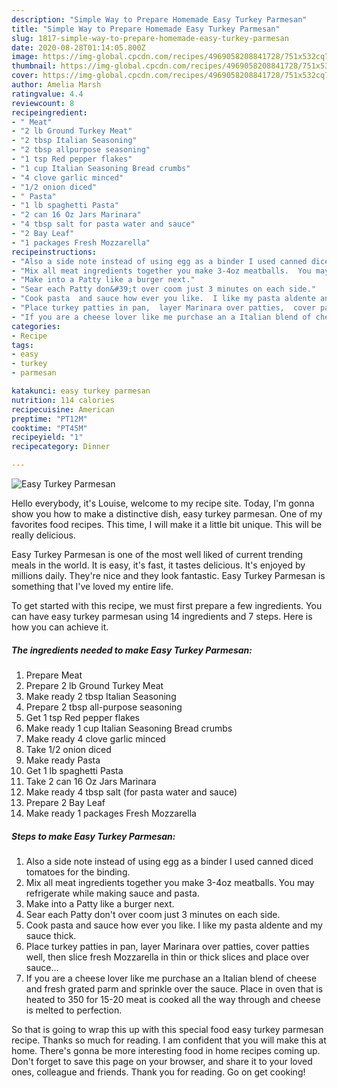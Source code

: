 ```yaml
---
description: "Simple Way to Prepare Homemade Easy Turkey Parmesan"
title: "Simple Way to Prepare Homemade Easy Turkey Parmesan"
slug: 1817-simple-way-to-prepare-homemade-easy-turkey-parmesan
date: 2020-08-28T01:14:05.800Z
image: https://img-global.cpcdn.com/recipes/4969058208841728/751x532cq70/easy-turkey-parmesan-recipe-main-photo.jpg
thumbnail: https://img-global.cpcdn.com/recipes/4969058208841728/751x532cq70/easy-turkey-parmesan-recipe-main-photo.jpg
cover: https://img-global.cpcdn.com/recipes/4969058208841728/751x532cq70/easy-turkey-parmesan-recipe-main-photo.jpg
author: Amelia Marsh
ratingvalue: 4.4
reviewcount: 8
recipeingredient:
- " Meat"
- "2 lb Ground Turkey Meat"
- "2 tbsp Italian Seasoning"
- "2 tbsp allpurpose seasoning"
- "1 tsp Red pepper flakes"
- "1 cup Italian Seasoning Bread crumbs"
- "4 clove garlic minced"
- "1/2 onion diced"
- " Pasta"
- "1 lb spaghetti Pasta"
- "2 can 16 Oz Jars Marinara"
- "4 tbsp salt for pasta water and sauce"
- "2 Bay Leaf"
- "1 packages Fresh Mozzarella"
recipeinstructions:
- "Also a side note instead of using egg as a binder I used canned diced tomatoes for the binding."
- "Mix all meat ingredients together you make 3-4oz meatballs.  You may refrigerate while making  sauce and pasta."
- "Make into a Patty like a burger next."
- "Sear each Patty don&#39;t over coom just 3 minutes on each side."
- "Cook pasta  and sauce how ever you like.  I like my pasta aldente and my sauce thick."
- "Place turkey patties in pan,  layer Marinara over patties,  cover patties well,  then slice fresh Mozzarella in thin or thick slices and place over sauce..."
- "If you are a cheese lover like me purchase an a Italian blend of cheese and fresh grated parm and sprinkle over the sauce.  Place in oven that is heated to 350 for 15-20 meat is cooked all the way through and cheese is melted to perfection."
categories:
- Recipe
tags:
- easy
- turkey
- parmesan

katakunci: easy turkey parmesan 
nutrition: 114 calories
recipecuisine: American
preptime: "PT12M"
cooktime: "PT45M"
recipeyield: "1"
recipecategory: Dinner

---
```



![Easy Turkey Parmesan](https://img-global.cpcdn.com/recipes/4969058208841728/751x532cq70/easy-turkey-parmesan-recipe-main-photo.jpg)

Hello everybody, it's Louise, welcome to my recipe site. Today, I'm gonna show you how to make a distinctive dish, easy turkey parmesan. One of my favorites food recipes. This time, I will make it a little bit unique. This will be really delicious.



Easy Turkey Parmesan is one of the most well liked of current trending meals in the world. It is easy, it's fast, it tastes delicious. It's enjoyed by millions daily. They're nice and they look fantastic. Easy Turkey Parmesan is something that I've loved my entire life.


To get started with this recipe, we must first prepare a few ingredients. You can have easy turkey parmesan using 14 ingredients and 7 steps. Here is how you can achieve it.

<!--inarticleads1-->

##### The ingredients needed to make Easy Turkey Parmesan:

1. Prepare  Meat
1. Prepare 2 lb Ground Turkey Meat
1. Make ready 2 tbsp Italian Seasoning
1. Prepare 2 tbsp all-purpose seasoning
1. Get 1 tsp Red pepper flakes
1. Make ready 1 cup Italian Seasoning Bread crumbs
1. Make ready 4 clove garlic minced
1. Take 1/2 onion diced
1. Make ready  Pasta
1. Get 1 lb spaghetti Pasta
1. Take 2 can 16 Oz Jars Marinara
1. Make ready 4 tbsp salt (for pasta water and sauce)
1. Prepare 2 Bay Leaf
1. Make ready 1 packages Fresh Mozzarella




<!--inarticleads2-->

##### Steps to make Easy Turkey Parmesan:

1. Also a side note instead of using egg as a binder I used canned diced tomatoes for the binding.
1. Mix all meat ingredients together you make 3-4oz meatballs.  You may refrigerate while making  sauce and pasta.
1. Make into a Patty like a burger next.
1. Sear each Patty don&#39;t over coom just 3 minutes on each side.
1. Cook pasta  and sauce how ever you like.  I like my pasta aldente and my sauce thick.
1. Place turkey patties in pan,  layer Marinara over patties,  cover patties well,  then slice fresh Mozzarella in thin or thick slices and place over sauce...
1. If you are a cheese lover like me purchase an a Italian blend of cheese and fresh grated parm and sprinkle over the sauce.  Place in oven that is heated to 350 for 15-20 meat is cooked all the way through and cheese is melted to perfection.




So that is going to wrap this up with this special food easy turkey parmesan recipe. Thanks so much for reading. I am confident that you will make this at home. There's gonna be more interesting food in home recipes coming up. Don't forget to save this page on your browser, and share it to your loved ones, colleague and friends. Thank you for reading. Go on get cooking!
